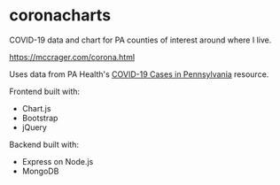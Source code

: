 # coronacharts
COVID-19 data and chart for PA counties of interest around where I live.

https://mccrager.com/corona.html

Uses data from PA Health's [COVID-19 Cases in Pennsylvania](https://www.health.pa.gov/topics/disease/coronavirus/Pages/Cases.aspx) resource.

Frontend built with:
- Chart.js
- Bootstrap
- jQuery

Backend built with:
- Express on Node.js
- MongoDB

